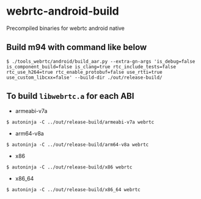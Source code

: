 # webrtc-android-build

Precompiled binaries for webrtc android native

## Build m94 with command like below

```shell
$ ./tools_webrtc/android/build_aar.py --extra-gn-args 'is_debug=false is_component_build=false is_clang=true rtc_include_tests=false rtc_use_h264=true rtc_enable_protobuf=false use_rtti=true use_custom_libcxx=false' --build-dir ./out/release-build/
```

## To build `libwebrtc.a` for each ABI

* armeabi-v7a
```shell
$ autoninja -C ../out/release-build/armeabi-v7a webrtc
```

* arm64-v8a
```shell
$ autoninja -C ../out/release-build/arm64-v8a webrtc
```

* x86

```shell
$ autoninja -C ../out/release-build/x86 webrtc
```

* x86_64

```shell
$ autoninja -C ../out/release-build/x86_64 webrtc
```
